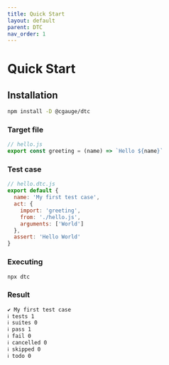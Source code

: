 ```yaml
---
title: Quick Start
layout: default
parent: DTC
nav_order: 1
---
```


# Quick Start

## Installation

```sh
npm install -D @cgauge/dtc
```

### Target file

```js
// hello.js
export const greeting = (name) => `Hello ${name}`
```

### Test case
```js
// hello.dtc.js
export default {
  name: 'My first test case',
  act: {
    import: 'greeting',
    from: './hello.js',
    arguments: ['World']
  },
  assert: 'Hello World'
}
```

### Executing

```sh
npx dtc
```

### Result

```sh
✔ My first test case
ℹ tests 1
ℹ suites 0
ℹ pass 1
ℹ fail 0
ℹ cancelled 0
ℹ skipped 0
ℹ todo 0
```